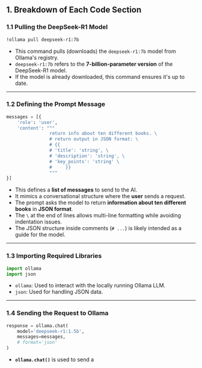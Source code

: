 ## **1\. Breakdown of Each Code Section**

### **1.1 Pulling the DeepSeek-R1 Model**

```sh
!ollama pull deepseek-r1:7b
```

-   This command pulls (downloads) the `deepseek-r1:7b` model from Ollama's registry.
-   `deepseek-r1:7b` refers to the **7-billion-parameter version** of the DeepSeek-R1 model.
-   If the model is already downloaded, this command ensures it's up to date.
* * *

### **1.2 Defining the Prompt Message**

```python
messages = [{
    'role': 'user',
    'content': """
                return info about ten different books. \
                # return output in JSON format: \
                # {{
                # 'title': 'string', \
                # 'description': 'string', \
                # 'key_points': 'string' \
                #     }}
                """
}]
```

-   This defines a **list of messages** to send to the AI.
-   It mimics a conversational structure where the **user** sends a request.
-   The prompt asks the model to return **information about ten different books** in **JSON format**.
-   The `\` at the end of lines allows multi-line formatting while avoiding indentation issues.
-   The JSON structure inside comments (`# ...`) is likely intended as a guide for the model.
* * *

### **1.3 Importing Required Libraries**

```python
import ollama
import json
```

-   `ollama`: Used to interact with the locally running Ollama LLM.
-   `json`: Used for handling JSON data.
* * *

### **1.4 Sending the Request to Ollama**

```python
response = ollama.chat(
    model='deepseek-r1:1.5b',
    messages=messages,
    # format='json'
)
```

-   **`ollama.chat()`** is used to send a
